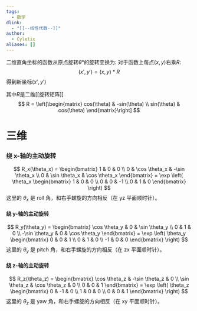 ```yaml
---
tags:
  - 数学
dlink:
  - "[[--线性代数--]]"
author:
  - Cyletix
aliases: []
---
```

二维直角坐标的函数从原点旋转$\theta$°的旋转变换为: 对于函数上每点$(x,y)$右乘$R$: 
$$(x', y') = (x, y) * R$$
得到新坐标$(x', y')$

其中$R$是二维[[旋转矩阵]] 
$$
R = 
\left[\begin{matrix}  
	cos(\theta) & -sin(\theta) \\
	sin(\theta) &  cos(\theta) 
\end{matrix}\right]
$$

# 三维
### 绕 x-轴的主动旋转
$$
R_x(\theta_x) = \begin{bmatrix}
1 & 0 & 0 \\
0 & \cos \theta_x & -\sin \theta_x \\
0 & \sin \theta_x & \cos \theta_x
\end{bmatrix}
= \exp \left( \theta_x \begin{bmatrix}
1 & 0 & 0 \\
0 & 0 & -1 \\
0 & 1 & 0
\end{bmatrix} \right)
$$
这里的 $\theta_x$ 是 roll 角，和右手螺旋的方向相反（在 yz 平面顺时针）。
#### 绕 y-轴的主动旋转
$$
R_y(\theta_y) = \begin{bmatrix}
\cos \theta_y & 0 & \sin \theta_y \\
0 & 1 & 0 \\
-\sin \theta_y & 0 & \cos \theta_y
\end{bmatrix}
= \exp \left( \theta_y \begin{bmatrix}
0 & 0 & 1 \\
0 & 1 & 0 \\
-1 & 0 & 0
\end{bmatrix} \right)
$$
这里的 $\theta_y$ 是 pitch 角，和右手螺旋的方向相反（在 zx 平面顺时针）。
#### 绕 z-轴的主动旋转
$$
R_z(\theta_z) = \begin{bmatrix}
\cos \theta_z & -\sin \theta_z & 0 \\
\sin \theta_z & \cos \theta_z & 0 \\
0 & 0 & 1
\end{bmatrix}
= \exp \left( \theta_z \begin{bmatrix}
0 & -1 & 0 \\
1 & 0 & 0 \\
0 & 0 & 1
\end{bmatrix} \right)
$$
这里的 $\theta_z$ 是 yaw 角，和右手螺旋的方向相反（在 xy 平面顺时针）。